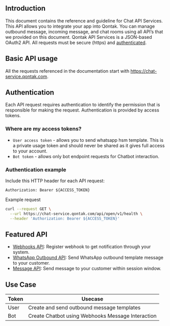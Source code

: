 ## Introduction

This document contains the reference and guideline for Chat API Services. This API allows you to integrate your app into Qontak. You can manage outbound message, incoming message, and chat rooms using all API’s that we provided on this document. Qontak API Services is a JSON-based OAuth2 API. All requests must be secure (https) and [authenticated](../Guide/Authentication.md).

## Basic API usage
All the requests referenced in the documentation start with https://chat-service.qontak.com.

## Authentication

Each API request requires authentication to identify the permission that is responsible for making the request. Authentication is provided by access tokens.

### Where are my access tokens?
- `User access token` - allows you to send whatsapp hsm template. This is a private usage token and should never be shared as it gives full access to your account.
- `Bot token` - allows only bot endpoint requests for Chatbot interaction.

### Authentication example

Include this HTTP header for each API request:

```Authorization: Bearer ${ACCESS_TOKEN}```

Example request


```bash
curl --request GET \
  --url https://chat-service.qontak.com/api/open/v1/health \
  --header 'Authorization: Bearer ${ACCESS_TOKEN}'
```



## Featured API
- [Webhooks API](Webhook.md): Register webhook to get notification through your system.
- [WhatsApp Outbound API](WhatsApp-API.md): Send WhatsApp outbound template message to your customer.
- [Message API](Send-Message.md): Send message to your customer within session window.

## Use Case

Token | Usecase
------- | -------
User | Create and send outbound message templates 
Bot | Create Chatbot using Webhooks Message Interaction
